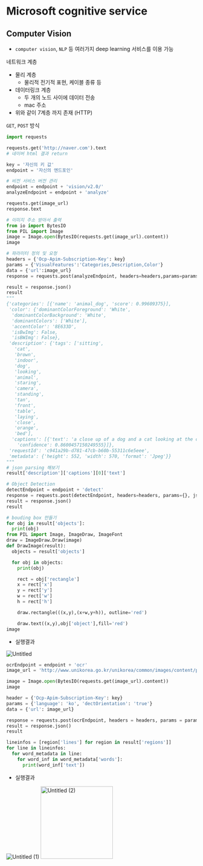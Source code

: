 # Microsoft cognitive service

## Computer Vision

- `computer vision`, `NLP` 등 여러가지 deep learning 서비스를 이용 가능

네트워크 계층

- 물리 계층
    - 물리적 전기적 표현, 케이블 종류 등
- 데이터링크 계층
    - 두 개의 노드 사이에 데이터 전송
    - mac 주소
- 위와 같이 7계층 까지 존재 (HTTP)

`GET`, `POST` 방식

```python
import requests

requests.get('http://naver.com').text
# 네이버 html 결과 return

key = '자신의 키 값'
endpoint = '자신의 엔드포인'

# 비전 서비스 버전 관리 
endpoint = endpoint + 'vision/v2.0/'
analyzeEndpoint = endpoint + 'analyze'

requests.get(image_url)
response.text

# 이미지 주소 받아서 출력
from io import BytesIO
from PIL import Image
image = Image.open(BytesIO(requests.get(image_url).content))
image

# 파라미터 정의 및 요청
headers = {'Ocp-Apim-Subscription-Key': key}
params = {'VisualFeatures':'Categories,Description,Color'}
data = {'url':image_url}
response = requests.post(analyzeEndpoint, headers=headers,params=params,json=data)

result = response.json()
result
"""
{'categories': [{'name': 'animal_dog', 'score': 0.99609375}],
 'color': {'dominantColorForeground': 'White',
  'dominantColorBackground': 'White',
  'dominantColors': ['White'],
  'accentColor': '8E633D',
  'isBwImg': False,
  'isBWImg': False},
 'description': {'tags': ['sitting',
   'cat',
   'brown',
   'indoor',
   'dog',
   'looking',
   'animal',
   'staring',
   'camera',
   'standing',
   'tan',
   'front',
   'table',
   'laying',
   'close',
   'orange',
   'bed'],
  'captions': [{'text': 'a close up of a dog and a cat looking at the camera',
    'confidence': 0.8600457150249555}]},
 'requestId': 'c941a29b-d781-47cb-b60b-55311c6e5eee',
 'metadata': {'height': 552, 'width': 570, 'format': 'Jpeg'}}
"""
# json parsing 해보기
result['description']['captions'][0]['text']

# Object Detection
detectEndpoint = endpoint + 'detect'
response = requests.post(detectEndpoint, headers=headers, params={}, json=data)
result = response.json()
result

# bouding box 만들기
for obj in result['objects']:
  print(obj)
from PIL import Image, ImageDraw, ImageFont
draw = ImageDraw.Draw(image)
def DrawImage(result):
  objects = result['objects']

  for obj in objects:
    print(obj)

    rect = obj['rectangle']
    x = rect['x']
    y = rect['y']
    w = rect['w']
    h = rect['h']

    draw.rectangle(((x,y),(x+w,y+h)), outline='red')

    draw.text((x,y),obj['object'],fill='red')
image
```
- 실행결과

![Untitled](https://user-images.githubusercontent.com/39786044/218895098-aab69e41-b009-40f7-83b8-3c8c3e0bdb21.png)

```python
ocrEndpoint = endpoint + 'ocr'
image_url = 'http://www.unikorea.go.kr/unikorea/common/images/content/peace.png'

image = Image.open(BytesIO(requests.get(image_url).content))
image

header = {'Ocp-Apim-Subscription-Key': key}
params = {'language': 'ko', 'dectOrientation': 'true'}
data = {'url': image_url}

response = requests.post(ocrEndpoint, headers = headers, params = params, json = data)
result = response.json()
result

lineinfos = [region['lines'] for region in result['regions']]
for line in lineinfos:
  for word_metadata in line:
    for word_inf in word_metadata['words']:
      print(word_inf['text'])
```

- 실행결과

![Untitled (1)](https://user-images.githubusercontent.com/39786044/218895241-1dc2f343-80cd-4f42-a7e9-e396f928e48d.png)
<img width="191" alt="Untitled (2)" src="https://user-images.githubusercontent.com/39786044/218895248-c27c2d46-f606-4a6d-9b37-78b63bd98444.png">
